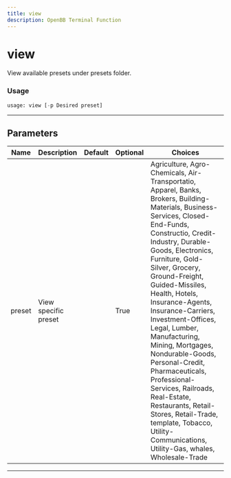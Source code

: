 ```yaml
---
title: view
description: OpenBB Terminal Function
---
```


# view

View available presets under presets folder.

### Usage 
```python
usage: view [-p Desired preset]
```
---
## Parameters

| Name | Description | Default | Optional | Choices |
| ---- | ----------- | ------- | -------- | ------- |
| preset | View specific preset |  | True | Agriculture, Agro-Chemicals, Air-Transportatio, Apparel, Banks, Brokers, Building-Materials, Business-Services, Closed-End-Funds, Constructio, Credit-Industry, Durable-Goods, Electronics, Furniture, Gold-Silver, Grocery, Ground-Freight, Guided-Missiles, Health, Hotels, Insurance-Agents, Insurance-Carriers, Investment-Offices, Legal, Lumber, Manufacturing, Mining, Mortgages, Nondurable-Goods, Personal-Credit, Pharmaceuticals, Professional-Services, Railroads, Real-Estate, Restaurants, Retail-Stores, Retail-Trade, template, Tobacco, Utility-Communications, Utility-Gas, whales, Wholesale-Trade |
---
